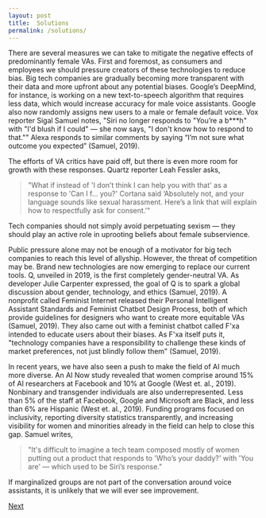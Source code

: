 ```yaml
---
layout: post
title:  Solutions
permalink: /solutions/
---
```


There are several measures we can take to mitigate the negative effects of predominantly female VAs.
First and foremost, as consumers and employees we should pressure creators of these technologies to reduce bias. Big tech companies are gradually becoming more transparent with their data and more upfront about any potential biases. Google’s DeepMind, for instance, is working on a new text-to-speech algorithm that requires less data, which would increase accuracy for male voice assistants. Google also now randomly assigns new users to a male or female default voice. Vox reporter Sigal Samuel notes, "Siri no longer responds to "You’re a b***h" with "I'd blush if I could" — she now says, "I don't know how to respond to that."" Alexa responds to similar comments by saying “I’m not sure what outcome you expected” (Samuel, 2019). 

The efforts of VA critics have paid off, but there is even more room for growth with these responses. Quartz reporter Leah Fessler asks, 
> "What if instead of 'I don’t think I can help you with that' as a response to 'Can I f... you?' Cortana said ‘Absolutely not, and your language sounds like sexual harassment. Here’s a link that will explain how to respectfully ask for consent.’" 

Tech companies should not simply avoid perpetuating sexism — they should play an active role in uprooting beliefs about female subservience. 

Public pressure alone may not be enough of a motivator for big tech companies to reach this level of allyship. However, the threat of competition may be. Brand new technologies are now emerging to replace our current tools. Q, unveiled in 2019, is the first completely gender-neutral VA. As developer Julie Carpenter expressed, the goal of Q is to spark a global discussion about gender, technology, and ethics (Samuel, 2019). A nonprofit called Feminist Internet released their Personal Intelligent Assistant Standards and Feminist Chatbot Design Process, both of which provide guidelines for designers who want to create more equitable VAs (Samuel, 2019). They also came out with a feminist chatbot called F'xa intended to educate users about their biases. As F'xa itself puts it, "technology companies have a responsibility to challenge these kinds of market preferences, not just blindly follow them" (Samuel, 2019). 

In recent years, we have also seen a push to make the field of AI much more diverse. An AI Now study revealed that women comprise around 15% of AI researchers at Facebook and 10% at Google (West et. al., 2019). Nonbinary and transgender individuals are also underrepresented. Less than 5% of the staff at Facebook, Google and Microsoft are Black, and less than 6% are Hispanic (West et. al., 2019). Funding programs focused on inclusivity, reporting diversity statistics transparently, and increasing visibility for women and minorities already in the field can help to close this gap. Samuel writes, 

> "It's difficult to imagine a tech team composed mostly of women putting out a product that responds to 'Who’s your daddy?' with 'You are' — which used to be Siri’s response."

If marginalized groups are not part of the conversation around voice assistants, it is unlikely that we will ever see improvement. 

<a class="github-button" href="https://nishamcnealis.github.io/hagura/conclusion/" data-icon="octicon-star" data-size="large" data-show-count="true" aria-label="Next: Conclusion">Next</a>